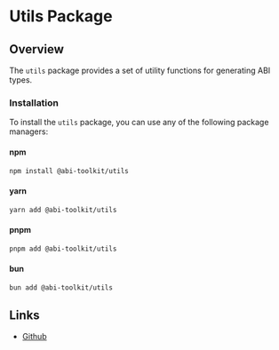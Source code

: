 # Utils Package

## Overview

The `utils` package provides a set of utility functions for generating ABI types.

### Installation

To install the `utils` package, you can use any of the following package managers:

#### npm

```bash
npm install @abi-toolkit/utils
```

#### yarn

```bash
yarn add @abi-toolkit/utils
```

#### pnpm

```bash
pnpm add @abi-toolkit/utils
```

#### bun

```bash
bun add @abi-toolkit/utils
```

## Links

- [Github](https://github.com/niZmosis/abi-toolkit)
